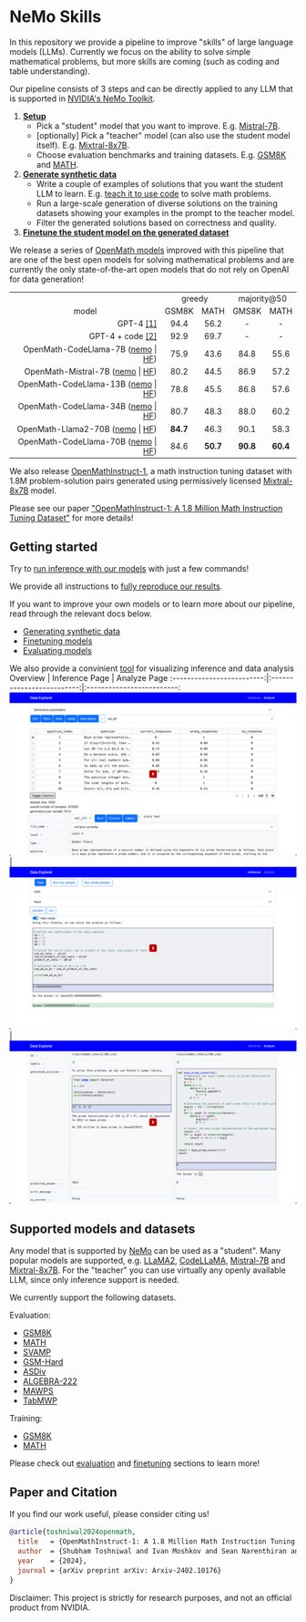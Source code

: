 # NeMo Skills

In this repository we provide a pipeline to improve "skills" of large language models (LLMs). Currently we focus on the ability
to solve simple mathematical problems, but more skills are coming (such as coding and table understanding).

Our pipeline consists of 3 steps and can be directly applied to any LLM that is supported in
[NVIDIA's NeMo Toolkit](https://github.com/NVIDIA/NeMo).

1. <b>[Setup](#supported-models-and-datasets)</b>
   - Pick a "student" model that you want to improve.
     E.g. [Mistral-7B](https://huggingface.co/mistralai/Mistral-7B-v0.1).
   - [optionally] Pick a "teacher" model (can also use the student model itself).
     E.g. [Mixtral-8x7B](https://huggingface.co/mistralai/Mixtral-8x7B-v0.1).
   - Choose evaluation benchmarks and training datasets.
     E.g. [GSM8K](https://github.com/openai/grade-school-math) and [MATH](https://github.com/hendrycks/math).
2. <b>[Generate synthetic data](/docs/synthetic-data-generation.md)</b>
   - Write a couple of examples of solutions that you want the student LLM to learn.
     E.g. [teach it to use code](/nemo_skills/inference/prompt/few_shot_examples/examples_gsm8k.py) to solve math problems.
   - Run a large-scale generation of diverse solutions on the training datasets showing your examples in the prompt to the teacher model.
   - Filter the generated solutions based on correctness and quality.
3. <b>[Finetune the student model on the generated dataset](/docs/finetuning.md)</b>

We release a series of [OpenMath models](https://huggingface.co/collections/nvidia/openmath-65c5619de2ba059be0775014)
improved with this pipeline that are one of the best open models for solving mathematical problems and are currently
the only state-of-the-art open models that do not rely on OpenAI for data generation!

<table>
  <tr>
    <td></td>
    <td colspan="2" style="text-align: center;">greedy</td>
    <td colspan="2" style="text-align: center;">majority@50</td>
  </tr>
  <tr>
    <td style="text-align: center;">model</td>
    <td style="text-align: center;">GSM8K</td>
    <td style="text-align: center;">MATH</td>
    <td style="text-align: center;">GMS8K</td>
    <td style="text-align: center;">MATH</td>
  </tr>
  <tr>
    <td style="text-align: right;">GPT-4 <a href="https://arxiv.org/abs/2312.08935">[1]</a></td>
    <td style="text-align: center;">94.4</td>
    <td style="text-align: center;">56.2</td>
    <td style="text-align: center;">-</td>
    <td style="text-align: center;">-</td>
  </tr>
  <tr>
    <td style="text-align: right;">GPT-4 + code <a href="https://arxiv.org/abs/2308.07921v1">[2]</a></td>
    <td style="text-align: center;">92.9</td>
    <td style="text-align: center;">69.7</td>
    <td style="text-align: center;">-</td>
    <td style="text-align: center;">-</td>
  </tr>
  <tr>
    <td style="text-align: right;">OpenMath-CodeLlama-7B (<a href="https://huggingface.co/nvidia/OpenMath-CodeLlama-7b-Python">nemo</a> | <a href="https://huggingface.co/nvidia/OpenMath-CodeLlama-7b-Python-hf">HF</a>)</td>
    <td style="text-align: center;">75.9</td>
    <td style="text-align: center;">43.6</td>
    <td style="text-align: center;">84.8</td>
    <td style="text-align: center;">55.6</td>
  </tr>
  <tr>
    <td style="text-align: right;">OpenMath-Mistral-7B (<a href="https://huggingface.co/nvidia/OpenMath-Mistral-7B-v0.1">nemo</a> | <a href="https://huggingface.co/nvidia/OpenMath-Mistral-7B-v0.1-hf">HF</a>)</td>
    <td style="text-align: center;">80.2</td>
    <td style="text-align: center;">44.5</td>
    <td style="text-align: center;">86.9</td>
    <td style="text-align: center;">57.2</td>
  </tr>
  <tr>
    <td style="text-align: right;">OpenMath-CodeLlama-13B (<a href="https://huggingface.co/nvidia/OpenMath-CodeLlama-13b-Python">nemo</a> | <a href="https://huggingface.co/nvidia/OpenMath-CodeLlama-13b-Python-hf">HF</a>)</td>
    <td style="text-align: center;">78.8</td>
    <td style="text-align: center;">45.5</td>
    <td style="text-align: center;">86.8</td>
    <td style="text-align: center;">57.6</td>
  </tr>
  <tr>
    <td style="text-align: right;">OpenMath-CodeLlama-34B (<a href="https://huggingface.co/nvidia/OpenMath-CodeLlama-34b-Python">nemo</a> | <a href="https://huggingface.co/nvidia/OpenMath-CodeLlama-34b-Python-hf">HF</a>)</td>
    <td style="text-align: center;">80.7</td>
    <td style="text-align: center;">48.3</td>
    <td style="text-align: center;">88.0</td>
    <td style="text-align: center;">60.2</td>
  </tr>
  <tr>
    <td style="text-align: right;">OpenMath-Llama2-70B (<a href="https://huggingface.co/nvidia/OpenMath-Llama-2-70b">nemo</a> | <a href="https://huggingface.co/nvidia/OpenMath-Llama-2-70b-hf">HF</a>)</td>
    <td style="text-align: center;"><b>84.7</b></td>
    <td style="text-align: center;">46.3</td>
    <td style="text-align: center;">90.1</td>
    <td style="text-align: center;">58.3</td>
  </tr>
  <tr>
    <td style="text-align: right;">OpenMath-CodeLlama-70B (<a href="https://huggingface.co/nvidia/OpenMath-CodeLlama-70b-Python">nemo</a> | <a href="https://huggingface.co/nvidia/OpenMath-CodeLlama-70b-Python-hf">HF</a>)</td>
    <td style="text-align: center;">84.6</td>
    <td style="text-align: center;"><b>50.7</b></td>
    <td style="text-align: center;"><b>90.8</b></td>
    <td style="text-align: center;"><b>60.4</b></td>
  </tr>
</table>


We also release [OpenMathInstruct-1](https://huggingface.co/datasets/nvidia/OpenMathInstruct-1),
a math instruction tuning dataset with 1.8M problem-solution pairs generated using permissively licensed
[Mixtral-8x7B](https://huggingface.co/mistralai/Mixtral-8x7B-v0.1) model.

Please see our paper ["OpenMathInstruct-1: A 1.8 Million Math Instruction Tuning Dataset"](https://arxiv.org/abs/2402.10176)
for more details!

## Getting started

Try to [run inference with our models](/docs/inference.md) with just a few commands!

We provide all instructions to [fully reproduce our results](/docs/reproducing-results.md).

If you want to improve your own models or to learn more about our pipeline, read through the relevant docs below.

- [Generating synthetic data](/docs/synthetic-data-generation.md)
- [Finetuning models](/docs/finetuning.md)
- [Evaluating models](/docs/evaluation.md)

We also provide a convinient [tool](/visualization/Readme.md) for visualizing inference and data analysis
Overview |  Inference Page | Analyze Page
:-------------------------:|:-------------------------:|:-------------------------:
[![Demo of the tool](/visualization/images/demo.png)](https://www.youtube.com/watch?v=EmBFEl7ydqE)   |  [![Demo of the inference page](/visualization/images/inference_page.png)](https://www.youtube.com/watch?v=6utSkPCdNks) | [![Demo of the analyze page](/visualization/images/analyze_page.png)](https://www.youtube.com/watch?v=cnPyDlDmQXg)

## Supported models and datasets

Any model that is supported by [NeMo](https://github.com/NVIDIA/NeMo) can be used as a "student".
Many popular models are supported, e.g. [LLaMA2](https://llama.meta.com/llama2/),
[CodeLLaMA](https://llama.meta.com/llama2/),
[Mistral-7B](https://huggingface.co/mistralai/Mistral-7B-v0.1) and
[Mixtral-8x7B](https://huggingface.co/mistralai/Mixtral-8x7B-v0.1).
For the "teacher" you can use virtually any openly available LLM, since only inference support is needed.

We currently support the following datasets.

Evaluation:
- [GSM8K](https://github.com/openai/grade-school-math)
- [MATH](https://github.com/hendrycks/math)
- [SVAMP](https://github.com/arkilpatel/SVAMP)
- [GSM-Hard](https://huggingface.co/datasets/reasoning-machines/gsm-hard)
- [ASDiv](https://github.com/chaochun/nlu-asdiv-dataset)
- [ALGEBRA-222](https://github.com/joyheyueya/declarative-math-word-problem)
- [MAWPS](https://github.com/sroy9/mawps)
- [TabMWP](https://github.com/lupantech/PromptPG)

Training:
- [GSM8K](https://github.com/openai/grade-school-math)
- [MATH](https://github.com/hendrycks/math)

Please check out [evaluation](/docs/evaluation.md) and [finetuning](/docs/finetuning.md) sections to learn more!

## Paper and Citation

If you find our work useful, please consider citing us!

```bibtex
@article{toshniwal2024openmath,
  title   = {OpenMathInstruct-1: A 1.8 Million Math Instruction Tuning Dataset},
  author  = {Shubham Toshniwal and Ivan Moshkov and Sean Narenthiran and Daria Gitman and Fei Jia and Igor Gitman},
  year    = {2024},
  journal = {arXiv preprint arXiv: Arxiv-2402.10176}
}
```

Disclaimer: This project is strictly for research purposes, and not an official product from NVIDIA.